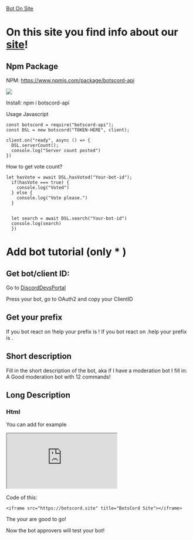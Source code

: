 <a href="bot.md">Bot On Site</a>

# On this site you find info about our [site](https://botscord.site)!


## Npm Package
NPM: https://www.npmjs.com/package/botscord-api

<a href="https://nodei.co/npm/botscord-api/"><img src="https://nodei.co/npm/botscord-api.png"></a>

Install: npm i botscord-api

Usage Javascript


```
const botscord = require("botscord-api");
const DSL = new botscord("TOKEN-HERE", client);

client.on("ready", async () => {
  DSL.serverCount();
  console.log("Server count posted")
})
```

How to get vote count?
```
let hasVote = await DSL.hasVoted("Your-bot-id");
  if(hasVote === true) {
    console.log("Voted")
  } else {
    console.log("Vote please.")
  }
  
  
  let search = await DSL.search("Your-bot-id")
  console.log(search)
  })
```







# Add bot tutorial (only * )

## Get bot/client ID:

Go to [DiscordDevsPortal](https://discord.com/developers/applications)

Press your bot, go to OAuth2 and copy your ClientID


## Get your prefix

If you bot react on !help your prefix is !
If you bot react on .help your prefix is .


## Short description

Fill in the short description of the bot, aka if I have a moderation bot I fill in: A Good moderation bot with 12 commands!


## Long Description

### Html


You can add for example
<iframe src="https://botscord.site" title="BotsCord Site"></iframe>

Code of this:
```
<iframe src="https://botscord.site" title="BotsCord Site"></iframe>
```

The your are good to go!

Now the bot approvers will test your bot!
